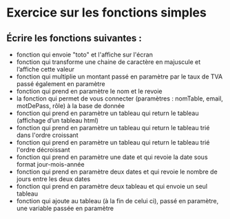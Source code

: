 # Exercice sur les fonctions simples

##  Écrire les fonctions suivantes : 
- fonction qui envoie "toto" et l'affiche sur l'écran
- fonction qui transforme une chaine de caractère en majuscule et l’affiche cette valeur
- fonction qui multiplie un montant passé en paramètre par le taux de TVA passé également
  en paramètre
- fonction qui prend en paramètre le nom et le revoie
- la fonction qui permet de vous connecter (paramètres : nomTable, email, motDePass, rôle) à la base de donnée
- fonction qui prend en paramètre un tableau qui return le tableau (affichage d’un tableau html)
- fonction qui prend en paramètre un tableau qui return le tableau trié dans l'ordre croissant
- fonction qui prend en paramètre un tableau qui return le tableau trié l'ordre décroissant
- fonction qui prend en paramètre une date et qui revoie la date sous format jour-mois-année 
- fonction qui prend en paramètre deux dates et qui revoie le nombre de jours entre les deux dates
- fonction qui prend en paramètre deux tableau et qui envoie un seul tableau
- fonction qui ajoute au tableau (à la fin de celui ci), passé en paramètre, une variable passée en paramètre

 
